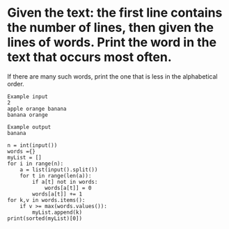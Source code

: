 # Given the text: the first line contains the number of lines, then given the lines of words. Print the word in the text that occurs most often.
If there are many such words, print the one that is less in the alphabetical order.

```
Example input
2
apple orange banana
banana orange

Example output
banana

```

```
n = int(input())
words ={}
myList = []
for i in range(n):
    a = list(input().split())
    for t in range(len(a)):  
        if a[t] not in words:
            words[a[t]] = 0
        words[a[t]] += 1
for k,v in words.items():
    if v >= max(words.values()):
        myList.append(k)
print(sorted(myList)[0])
```
